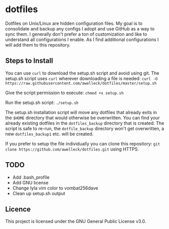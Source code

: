 # dotfiles

Dotfiles on Unix/Linux are hidden configuration files. My goal is to consolidate and backup any configs I adopt and use GitHub as a way to sync them. I generally don't prefer a ton of customization and like to understand all configurations I enable. As I find additional configurations I will add them to this repository.

## Steps to Install

You can use `curl` to download the setup.sh script and avoid using git. The setup.sh script uses `curl` wherever downloading a file is needed:
`curl -O https://raw.githubusercontent.com/awelleck/dotfiles/master/setup.sh`

Give the script permission to execute:
`chmod +x setup.sh`

Run the setup.sh script:
`./setup.sh`

The setup.sh installation script will move any dotfiles that already exits in the `$HOME` directory that would otherwise be overwritten. You can find your already existing dotfiles in the `dotfiles_backup` directory that is created. The script is safe to re-run, the `dotfile_backup` directory won't get overwritten, a new `dotfiles_backup1` etc. will be created.

If you prefer to setup the file individually you can clone this repository:
`git clone https://github.com/awelleck/dotfiles.git` using HTTPS.

## TODO
* Add .bash_profile
* Add GNU license
* Change lyla vim color to vombat256dave
* Clean up setup.sh output

## Licence

This project is licensed under the GNU General Public License v3.0.
